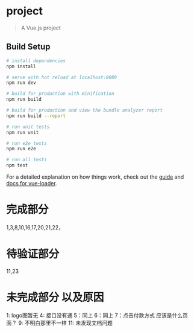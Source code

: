 # project

> A Vue.js project

## Build Setup

``` bash
# install dependencies
npm install

# serve with hot reload at localhost:8080
npm run dev

# build for production with minification
npm run build

# build for production and view the bundle analyzer report
npm run build --report

# run unit tests
npm run unit

# run e2e tests
npm run e2e

# run all tests
npm test
```

For a detailed explanation on how things work, check out the [guide](http://vuejs-templates.github.io/webpack/) and [docs for vue-loader](http://vuejs.github.io/vue-loader).


# 完成部分

1,3,8,10,16,17,20,21,22，
# 待验证部分
11,23
# 未完成部分 以及原因
1: logo图暂无
4: 接口没有通
5：同上
6：同上
7：点击付款方式 应该是什么页面？
9: 不明白那里不一样
11: 未发现文档问题